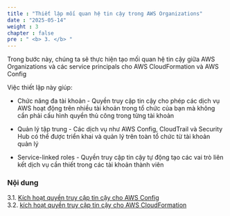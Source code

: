 ```yaml
---
title : "Thiết lập mối quan hệ tin cậy trong AWS Organizations"
date : "2025-05-14" 
weight : 3 
chapter : false
pre : " <b> 3. </b> "
---
```


Trong bước này, chúng ta sẽ thực hiện tạo mối quan hệ tin cậy giữa AWS Organizations và các service principals cho AWS CloudFormation và AWS Config

Việc thiết lập này giúp:

- Chức năng đa tài khoản - Quyền truy cập tin cậy cho phép các dịch vụ AWS hoạt động
trên nhiều tài khoản trong tổ chức của bạn mà không cần phải cấu hình
quyền thủ công trong từng tài khoản

- Quản lý tập trung - Các dịch vụ như AWS Config, CloudTrail và Security
Hub có thể được triển khai và quản lý trên toàn tổ chức từ tài khoản quản lý

- Service-linked roles - Quyền truy cập tin cậy tự động tạo các vai trò liên kết dịch vụ cần thiết trong các tài khoản thành viên


### Nội dung
3.1. [Kích hoạt quyền truy cập tin cậy cho AWS Config](3.1-AWS-Config/) \
3.2. [kích hoạt quyền truy cập tin cậy cho AWS CloudFormation](3.2-AWS-CloudFormation/) 
